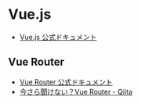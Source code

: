 # Vue.js
- [Vue.js 公式ドキュメント](https://jp.vuejs.org/)

## Vue Router
- [Vue Router 公式ドキュメント](https://router.vuejs.org/ja/)
- [今さら聞けない？Vue Router - Qiita](https://qiita.com/hshota28/items/765cf903f055754f7557)
